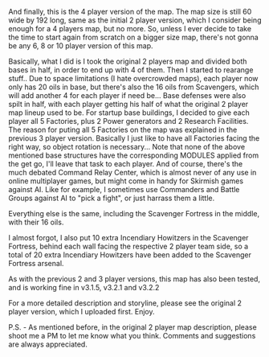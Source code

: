 And finally, this is the 4 player version of the map.
The map size is still 60 wide by 192 long, same as the initial 2 player version, which I consider being enough for a 4 players map, but no more.
So, unless I ever decide to take the time to start again from scratch on a bigger size map, there's not gonna be any 6, 8 or 10 player version of this map.

Basically, what I did is I took the original 2 players map and divided both bases in half, in order to end up with 4 of them.
Then I started to rearange stuff..
Due to space limitations (I hate overcrowded maps), each player now only has 20 oils in base, but there's also the 16 oils from Scavengers, which will add another 4 for each player if need be...
Base defenses were also spilt in half, with each player getting his half of what the original 2 player map lineup used to be.
For startup base buildings, I decided to give each player all 5 Factories, plus 2 Power generators and 2 Research Facilities.
The reason for puting all 5 Factories on the map was explained in the previous 3 player version. Basically I just like to have all Factories facing the right way, so object rotation is necessary...
Note that none of the above mentioned base structures have the corresponding MODULES applied from the get go, I'll leave that task to each player.
And of course, there's the much debated Command Relay Center, which is almost never of any use in online multiplayer games, but might come in handy for Skirmish games against AI.
Like for example, I sometimes use Commanders and Battle Groups against AI to "pick a fight", or just harrass them a little.

Everything else is the same, including the Scavenger Fortress in the middle, with their 16 oils.

I almost forgot, I also put 10 extra Incendiary Howitzers in the Scavenger Fortress, behind each wall facing the respective 2 player team side, so a total of 20 extra Incendiary Howitzers have been added to the Scavenger Fortress arsenal.

As with the previous 2 and 3 player versions, this map has also been tested, and is working fine in v3.1.5, v3.2.1 and v3.2.2

For a more detailed description and storyline, please see the original 2 player version, which I uploaded first.
Enjoy.

P.S. - As mentioned before, in the original 2 player map description, please shoot me a PM to let me know what you think. Comments and suggestions are always appreciated.